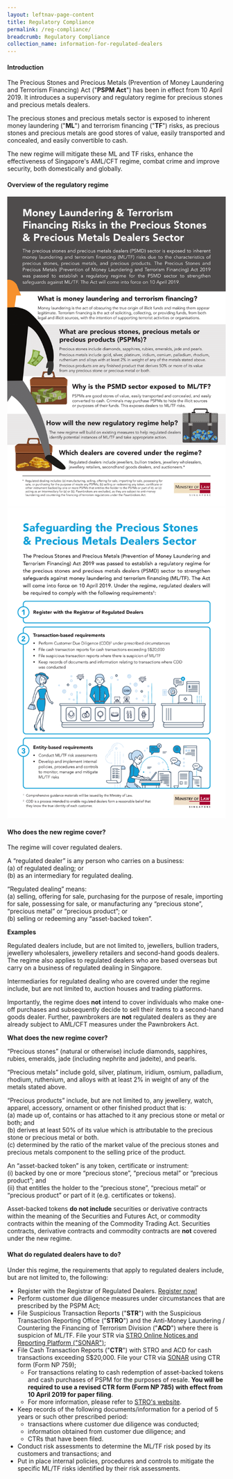 ```yaml
---
layout: leftnav-page-content
title: Regulatory Compliance
permalink: /reg-compliance/
breadcrumb: Regulatory Compliance
collection_name: information-for-regulated-dealers
---
```

#### Introduction
The Precious Stones and Precious Metals (Prevention of Money Laundering and Terrorism Financing) Act ("**PSPM Act**") has been in effect from 10 April 2019. It introduces a supervisory and regulatory regime for precious stones and precious metals dealers.

The precious stones and precious metals sector is exposed to inherent money laundering ("**ML**") and terrorism financing ("**TF**") risks, as precious stones and precious metals are good stores of value, easily transported and concealed, and easily convertible to cash.

The new regime will mitigate these ML and TF risks, enhance the effectiveness of Singapore's AML/CFT regime, combat crime and improve security, both domestically and globally.

#### Overview of the regulatory regime
<a href="/images/Money%20Laundering%20%26%20Terrorism%20Financing%20Risks%20in%20the%20Precious%20Stones%20and%20Precious%20Metals%20Dealers%20Sector.pdf"><img src="/images/Money%20Laundering%20%26%20Terrorism%20Financing%20Risks%20in%20the%20Precious%20Stones%20and%20Precious%20Metals%20Dealers%20Sector.png"></a>
<a href="/images/Safeguarding%20the%20Precious%20Stones%20and%20Precious%20Metals%20Dealers%20Sector.pdf"><img src="/images/Safeguarding%20the%20Precious%20Stones%20and%20Precious%20Metals%20Dealers%20Sector.png"></a><br>

#### Who does the new regime cover?
The regime will cover regulated dealers.

A “regulated dealer” is any person who carries on a business:<br>
(a)	of regulated dealing; or <br>
(b)	as an intermediary for regulated dealing.

“Regulated dealing” means: <br>
(a)	selling, offering for sale, purchasing for the purpose of resale, importing for sale, possessing for sale, or manufacturing any “precious stone”, “precious metal” or “precious product”; or <br>
(b)	selling or redeeming any “asset-backed token”. 

**Examples**

Regulated dealers include, but are not limited to, jewellers, bullion traders, jewellery wholesalers, jewellery retailers and second-hand goods dealers. The regime also applies to regulated dealers who are based overseas but carry on a business of regulated dealing in Singapore.

Intermediaries for regulated dealing who are covered under the regime include, but are not limited to, auction houses and trading platforms.

Importantly, the regime does **not** intend to cover individuals who make one-off purchases and subsequently decide to sell their items to a second-hand goods dealer. Further, pawnbrokers are **not** regulated dealers as they are already subject to AML/CFT measures under the Pawnbrokers Act.<br>

**What does the new regime cover?** 

“Precious stones” (natural or otherwise) include diamonds, sapphires, rubies, emeralds, jade (including nephrite and jadeite), and pearls.

“Precious metals” include gold, silver, platinum, iridium, osmium, palladium, rhodium, ruthenium, and alloys with at least 2% in weight of any of the metals stated above.

“Precious products” include, but are not limited to, any jewellery, watch, apparel, accessory, ornament or other finished product that is: <br>
(a) made up of, contains or has attached to it any precious stone or metal or both; and<br>
(b) derives at least 50% of its value which is attributable to the precious stone or precious metal or both.<br>
(c) determined by the ratio of the market value of the precious stones and precious metals component to the selling price of the product.

An “asset-backed token” is any token, certificate or instrument: <br>
(i) backed by one or more “precious stone”, “precious metal” or “precious product”; and <br>
(ii) that entitles the holder to the “precious stone”, “precious metal” or “precious product” or part of it (e.g. certificates or tokens).

Asset-backed tokens **do not include** securities or derivative contracts within the meaning of the Securities and Futures Act, or commodity contracts within the meaning of the Commodity Trading Act. Securities contracts, derivative contracts and commodity contracts are **not** covered under the new regime.

#### What do regulated dealers have to do?
Under this regime, the requirements that apply to regulated dealers include, but are not limited to, the following:

* Register with the Registrar of Regulated Dealers. [Register now!](/registration/)
* Perform customer due diligence measures under circumstances that are prescribed by the PSPM Act;
* File Suspicious Transaction Reports ("**STR**") with the Suspicious Transaction Reporting Office ("**STRO**") and the Anti-Money Laundering / Countering the Financing of Terrorism Division ("**ACD**") where there is suspicion of ML/TF. File your STR via [STRO Online Notices and Reporting Platform ("SONAR")](https://www.police.gov.sg/about-us/organisational-structure/specialist-staff-departments/commercial-affairs-department/aml-cft/suspicious-transaction-reporting-office/suspicious-transaction-reporting#content);
* File Cash Transaction Reports ("**CTR**") with STRO and ACD for cash transactions exceeding S$20,000. File your CTR via [SONAR](https://www.police.gov.sg/about-us/organisational-structure/specialist-staff-departments/commercial-affairs-department/aml-cft/suspicious-transaction-reporting-office/cash-transaction-reporting#content) using CTR form (Form NP 759);
  * For transactions relating to cash redemption of asset-backed tokens and cash purchases of PSPM for the purposes of resale. **You will be required to use a revised CTR form (Form NP 785) with effect from 10 April 2019 for paper filing**.
  * For more information, please refer to [STRO's website](https://www.police.gov.sg/about-us/organisational-structure/specialist-staff-departments/commercial-affairs-department/aml-cft/suspicious-transaction-reporting-office/cash-transaction-reporting).
* Keep records of the following documents/information for a period of 5 years or such other prescribed period:
  * transactions where customer due diligence was conducted;
  * information obtained from customer due diligence; and
  * CTRs that have been filed. 
* Conduct risk assessments to determine the ML/TF risk posed by its customers and transactions; and
* Put in place internal policies, procedures and controls to mitigate the specific ML/TF risks identified by their risk assessments.
